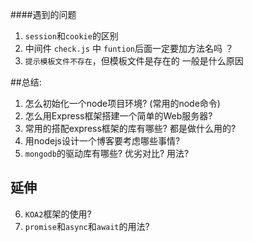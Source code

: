 

####遇到的问题

1. `session`和`cookie`的区别 
2. 中间件 `check.js` 中 `funtion`后面一定要加方法名吗 ？
3. `提示模板文件不存在`，但模板文件是存在的 一般是什么原因


##总结:
1. 怎么初始化一个node项目环境? (常用的node命令)
2. 怎么用Express框架搭建一个简单的Web服务器?
3. 常用的搭配express框架的库有哪些?  都是做什么用的?
4. 用nodejs设计一个博客要考虑哪些事情?
5. `mongodb`的驱动库有哪些? 优劣对比? 用法?

## 延伸
6. `KOA2`框架的使用?
7. `promise`和`async`和`await`的用法?
